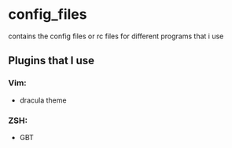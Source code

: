 # config_files
contains the config files or rc files for different programs that i use
## Plugins that I use
### Vim:
* dracula theme
### ZSH:
* GBT
